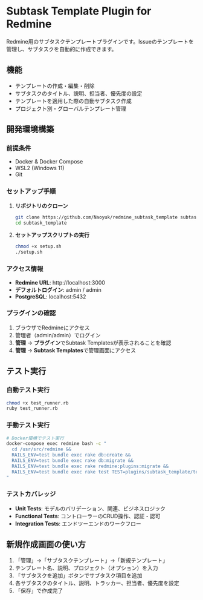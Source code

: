 # Subtask Template Plugin for Redmine

Redmine用のサブタスクテンプレートプラグインです。Issueのテンプレートを管理し、サブタスクを自動的に作成できます。

## 機能

- テンプレートの作成・編集・削除
- サブタスクのタイトル、説明、担当者、優先度の設定
- テンプレートを適用した際の自動サブタスク作成
- プロジェクト別・グローバルテンプレート管理

## 開発環境構築

### 前提条件

- Docker & Docker Compose
- WSL2 (Windows 11)
- Git

### セットアップ手順

1. **リポジトリのクローン**
   ```bash
   git clone https://github.com/Naoyuk/redmine_subtask_template subtask_template
   cd subtask_template
   ```

2. **セットアップスクリプトの実行**
   ```bash
   chmod +x setup.sh
   ./setup.sh
   ```

### アクセス情報

- **Redmine URL**: http://localhost:3000
- **デフォルトログイン**: admin / admin
- **PostgreSQL**: localhost:5432

### プラグインの確認

1. ブラウザでRedmineにアクセス
2. 管理者（admin/admin）でログイン
3. **管理** -> **プラグイン**でSubtask Templatesが表示されることを確認
4. **管理** -> **Subtask Templates**で管理画面にアクセス

## テスト実行

### 自動テスト実行
```bash
chmod +x test_runner.rb
ruby test_runner.rb
```

### 手動テスト実行
```bash
# Docker環境でテスト実行
docker-compose exec redmine bash -c "
  cd /usr/src/redmine &&
  RAILS_ENV=test bundle exec rake db:create &&
  RAILS_ENV=test bundle exec rake db:migrate &&
  RAILS_ENV=test bundle exec rake redmine:plugins:migrate &&
  RAILS_ENV=test bundle exec rake test TEST=plugins/subtask_template/test/**/*_test.rb
"
```

### テストカバレッジ
- **Unit Tests**: モデルのバリデーション、関連、ビジネスロジック
- **Functional Tests**: コントローラーのCRUD操作、認証・認可
- **Integration Tests**: エンドツーエンドのワークフロー

## 新規作成画面の使い方

1. 「管理」→「サブタスクテンプレート」→「新規テンプレート」
2. テンプレート名、説明、プロジェクト（オプション）を入力
3. 「サブタスクを追加」ボタンでサブタスク項目を追加
4. 各サブタスクのタイトル、説明、トラッカー、担当者、優先度を設定
5. 「保存」で作成完了
